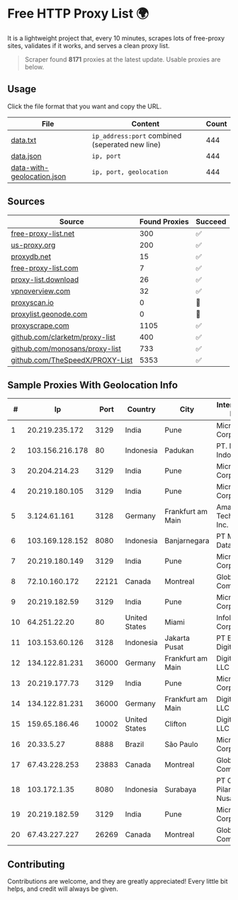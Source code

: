 
# Free HTTP Proxy List 🌍

It is a lightweight project that, every 10 minutes, scrapes lots of free-proxy sites, validates if it works, and serves a clean proxy list.


> Scraper found **8171** proxies at the latest update. Usable proxies are below.

## Usage

Click the file format that you want and copy the URL.


|File|Content|Count|
|----|-------|-----|
|[data.txt](https://raw.githubusercontent.com/themiralay/Proxy-List-World/master/data.txt)|`ip_address:port` combined (seperated new line)|444|
|[data.json](https://raw.githubusercontent.com/themiralay/Proxy-List-World/master/data.json)|`ip, port`|444|
|[data-with-geolocation.json](https://raw.githubusercontent.com/themiralay/Proxy-List-World/master/data-with-geolocation.json)|`ip, port, geolocation`|444|

## Sources

|Source|Found Proxies|Succeed|
|------|-------------|-------|
|[free-proxy-list.net](https://free-proxy-list.net)|300|✅|
|[us-proxy.org](https://www.us-proxy.org)|200|✅|
|[proxydb.net](http://proxydb.net)|15|✅|
|[free-proxy-list.com](https://free-proxy-list.com/?page=&port=&type%5B%5D=http&type%5B%5D=https&up_time=0&search=Search)|7|✅|
|[proxy-list.download](https://www.proxy-list.download/HTTP)|26|✅|
|[vpnoverview.com](https://vpnoverview.com/privacy/anonymous-browsing/free-proxy-servers)|32|✅|
|[proxyscan.io](https://www.proxyscan.io)|0|🚫|
|[proxylist.geonode.com](https://proxylist.geonode.com/api/proxy-list?limit=300&page=1&sort_by=lastChecked&sort_type=desc&protocols=http,https)|0|🚫|
|[proxyscrape.com](https://api.proxyscrape.com/v2/?request=displayproxies&protocol=http&timeout=10000&country=all&ssl=all&anonymity=all)|1105|✅|
|[github.com/clarketm/proxy-list](https://raw.githubusercontent.com/clarketm/proxy-list/master/proxy-list-raw.txt)|400|✅|
|[github.com/monosans/proxy-list](https://raw.githubusercontent.com/monosans/proxy-list/main/proxies/http.txt)|733|✅|
|[github.com/TheSpeedX/PROXY-List](https://raw.githubusercontent.com/TheSpeedX/PROXY-List/master/http.txt)|5353|✅|


## Sample Proxies With Geolocation Info

|#|Ip|Port|Country|City|Internet Service Provider|
|-|--|----|-------|----|-------------------------|
|1|20.219.235.172|3129|India|Pune|Microsoft Corporation|
|2|103.156.216.178|80|Indonesia|Padukan|PT. Meiwa Mold Indonesia|
|3|20.204.214.23|3129|India|Pune|Microsoft Corporation|
|4|20.219.180.105|3129|India|Pune|Microsoft Corporation|
|5|3.124.61.161|3128|Germany|Frankfurt am Main|Amazon Technologies Inc.|
|6|103.169.128.152|8080|Indonesia|Banjarnegara|PT Media Akses Data|
|7|20.219.180.149|3129|India|Pune|Microsoft Corporation|
|8|72.10.160.172|22121|Canada|Montreal|GloboTech Communications|
|9|20.219.182.59|3129|India|Pune|Microsoft Corporation|
|10|64.251.22.20|80|United States|Miami|Infolink Global Corporation|
|11|103.153.60.126|3128|Indonesia|Jakarta Pusat|PT Era Awan Digital|
|12|134.122.81.231|36000|Germany|Frankfurt am Main|DigitalOcean, LLC|
|13|20.219.177.73|3129|India|Pune|Microsoft Corporation|
|14|134.122.81.231|36000|Germany|Frankfurt am Main|DigitalOcean, LLC|
|15|159.65.186.46|10002|United States|Clifton|DigitalOcean, LLC|
|16|20.33.5.27|8888|Brazil|São Paulo|Microsoft Corporation|
|17|67.43.228.253|23883|Canada|Montreal|GloboTech Communications|
|18|103.172.1.35|8080|Indonesia|Surabaya|PT Cubiespot Pilar Data Nusantara|
|19|20.219.182.59|3129|India|Pune|Microsoft Corporation|
|20|67.43.227.227|26269|Canada|Montreal|GloboTech Communications|



## Contributing

Contributions are welcome, and they are greatly appreciated! Every
little bit helps, and credit will always be given.

